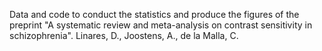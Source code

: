 Data and code to conduct the statistics and produce the figures of the preprint "A systematic review and meta-analysis on contrast sensitivity in schizophrenia". Linares, D., Joostens, A., de la Malla, C. 

